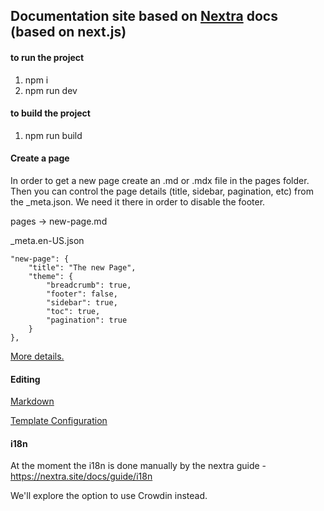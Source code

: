 ## Documentation site based on [Nextra](https://nextra.site/docs/docs-theme/start) docs (based on next.js)

#### to run the project

1. npm i
2. npm run dev

#### to build the project

1. npm run build


#### Create a page

In order to get a new page create an .md or .mdx file in the pages folder.
Then you can control the page details (title, sidebar, pagination, etc) from the _meta.json. We need it there in order to disable the footer.


pages -> new-page.md

_meta.en-US.json
```
"new-page": {
    "title": "The new Page",
    "theme": {
        "breadcrumb": true,
        "footer": false,
        "sidebar": true,
        "toc": true,
        "pagination": true
    }
},
```

[More details.](https://nextra.site/docs/guide/organize-files)


#### Editing

[Markdown](https://nextra.site/docs/guide/markdown)

[Template Configuration](https://nextra.site/docs/docs-theme/theme-configuration)


#### i18n

At the moment the i18n is done manually by the nextra guide - https://nextra.site/docs/guide/i18n

We'll explore the option to use Crowdin instead.